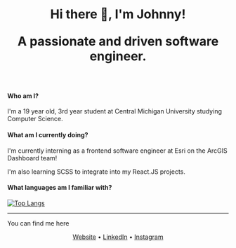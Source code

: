 <h1 align="center">
Hi there 👋, I'm Johnny!

A passionate and driven software engineer.
</h1>
<br />

#### Who am I?
I'm a 19 year old, 3rd year student at Central Michigan University studying Computer Science. 

#### What am I currently doing?
I'm currently interning as a frontend software engineer at Esri on the ArcGIS Dashboard team!

I'm also learning SCSS to integrate into my React.JS projects.

#### What languages am I familiar with?
[![Top Langs](https://github-readme-stats.vercel.app/api/top-langs/?username=JohnnyLeek1&theme=dark)](https://github.com/anuraghazra/github-readme-stats)

<hr>
<p align="center">
  
  You can find me here
  <p align="center">
    <a href="https://johnnyleek.dev">Website</a>
    • 
    <a href="https://www.linkedin.com/in/johnny-leek">LinkedIn</a>
    • 
    <a href="https://instagram.com/johnny_leek/">Instagram</a>
  </p>
</p>
